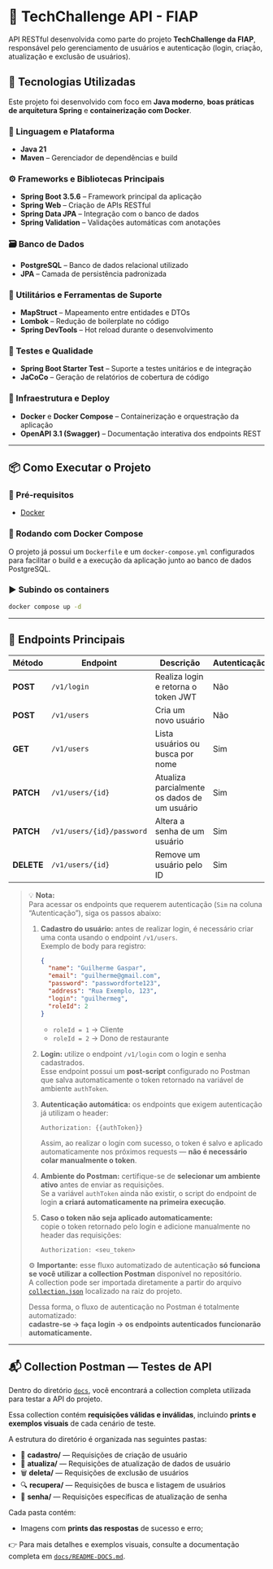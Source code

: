 # 🧩 TechChallenge API - FIAP

API RESTful desenvolvida como parte do projeto **TechChallenge da FIAP**, responsável pelo gerenciamento de usuários e autenticação (login, criação, atualização e exclusão de usuários).

## 🚀 Tecnologias Utilizadas

Este projeto foi desenvolvido com foco em **Java moderno**, **boas práticas de arquitetura Spring** e **containerização com Docker**.

### 🧠 Linguagem e Plataforma
- **Java 21**
- **Maven** – Gerenciador de dependências e build

### ⚙️ Frameworks e Bibliotecas Principais
- **Spring Boot 3.5.6** – Framework principal da aplicação
- **Spring Web** – Criação de APIs RESTful
- **Spring Data JPA** – Integração com o banco de dados
- **Spring Validation** – Validações automáticas com anotações

### 🗃️ Banco de Dados
- **PostgreSQL** – Banco de dados relacional utilizado
- **JPA** – Camada de persistência padronizada

### 🧩 Utilitários e Ferramentas de Suporte
- **MapStruct** – Mapeamento entre entidades e DTOs
- **Lombok** – Redução de boilerplate no código
- **Spring DevTools** – Hot reload durante o desenvolvimento

### 🧪 Testes e Qualidade
- **Spring Boot Starter Test** – Suporte a testes unitários e de integração
- **JaCoCo** – Geração de relatórios de cobertura de código

### 🐳 Infraestrutura e Deploy
- **Docker** e **Docker Compose** – Containerização e orquestração da aplicação
- **OpenAPI 3.1 (Swagger)** – Documentação interativa dos endpoints REST

---

## 📦 Como Executar o Projeto

### 🔧 Pré-requisitos
- [Docker](https://www.docker.com/)

### 🐳 Rodando com Docker Compose

O projeto já possui um `Dockerfile` e um `docker-compose.yml` configurados para facilitar o build e a execução da aplicação junto ao banco de dados PostgreSQL.

### ▶️ Subindo os containers

```bash
docker compose up -d
```

---
## 📘 Endpoints Principais

| Método     | Endpoint                  | Descrição                                    | Autenticação |
|------------|---------------------------|----------------------------------------------|--------------|
| **POST**   | `/v1/login`               | Realiza login e retorna o token JWT          | Não          |
| **POST**   | `/v1/users`               | Cria um novo usuário                         | Não          |
| **GET**    | `/v1/users`               | Lista usuários ou busca por nome             | Sim          |
| **PATCH**  | `/v1/users/{id}`          | Atualiza parcialmente os dados de um usuário | Sim          |
| **PATCH**  | `/v1/users/{id}/password` | Altera a senha de um usuário                 | Sim          |
| **DELETE** | `/v1/users/{id}`          | Remove um usuário pelo ID                    | Sim          |

> 💡 **Nota:**  
> Para acessar os endpoints que requerem autenticação (`Sim` na coluna “Autenticação”), siga os passos abaixo:
>
> 1. **Cadastro do usuário:** antes de realizar login, é necessário criar uma conta usando o endpoint `/v1/users`.  
>    Exemplo de body para registro:
>    ```json
>    {
>      "name": "Guilherme Gaspar",
>      "email": "guilherme@gmail.com",
>      "password": "passwordforte123",
>      "address": "Rua Exemplo, 123",
>      "login": "guilhermeg",
>      "roleId": 2
>    }
>    ```
>    - `roleId = 1` → Cliente
>    - `roleId = 2` → Dono de restaurante
>
> 
> 2. **Login:** utilize o endpoint `/v1/login` com o login e senha cadastrados.  
>    Esse endpoint possui um **post-script** configurado no Postman que salva automaticamente o token retornado na variável de ambiente `authToken`.
>
> 
> 3. **Autenticação automática:** os endpoints que exigem autenticação já utilizam o header:
>    ```http
>    Authorization: {{authToken}}
>    ```
>    Assim, ao realizar o login com sucesso, o token é salvo e aplicado automaticamente nos próximos requests — **não é necessário colar manualmente o token**.
>
> 
> 4. **Ambiente do Postman:** certifique-se de **selecionar um ambiente ativo** antes de enviar as requisições.  
>    Se a variável `authToken` ainda não existir, o script do endpoint de login **a criará automaticamente na primeira execução**.
>
> 
> 5. **Caso o token não seja aplicado automaticamente:**  
>    copie o token retornado pelo login e adicione manualmente no header das requisições:
>    ```http
>    Authorization: <seu_token>
>    ```
>
> ⚙️ **Importante:** esse fluxo automatizado de autenticação **só funciona se você utilizar a collection Postman** disponível no repositório.  
> A collection pode ser importada diretamente a partir do arquivo [`collection.json`](./collection.json) localizado na raiz do projeto.
>
> Dessa forma, o fluxo de autenticação no Postman é totalmente automatizado:  
> **cadastre-se → faça login → os endpoints autenticados funcionarão automaticamente.**

---

## 📬 Collection Postman — Testes de API

Dentro do diretório [`docs`](./docs/collection.json), você encontrará a collection completa utilizada para testar a API do projeto.

Essa collection contém **requisições válidas e inválidas**, incluindo **prints e exemplos visuais** de cada cenário de teste.

A estrutura do diretório é organizada nas seguintes pastas:

- 🧾 **cadastro/** — Requisições de criação de usuário
- 🔄 **atualiza/** — Requisições de atualização de dados de usuário
- 🗑️ **deleta/** — Requisições de exclusão de usuários
- 🔍 **recupera/** — Requisições de busca e listagem de usuários
- 🔐 **senha/** — Requisições específicas de atualização de senha

Cada pasta contém:
- Imagens com **prints das respostas** de sucesso e erro;

👉 Para mais detalhes e exemplos visuais, consulte a documentação completa em [`docs/README-DOCS.md`](./docs/README-DOCS.md).
